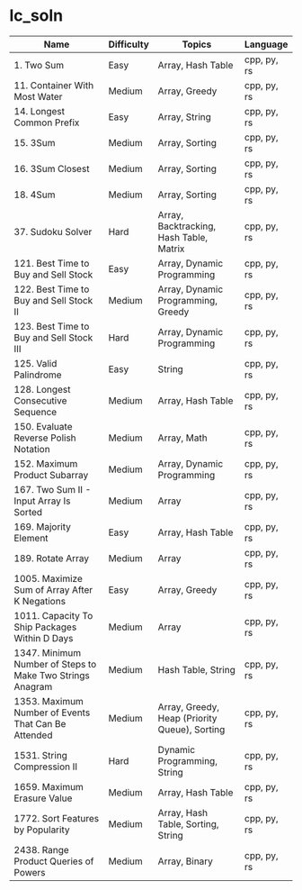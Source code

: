 # lc_soln

| Name | Difficulty | Topics | Language |
| ---- | ---------- | ------ | -------- |
| 1. Two Sum | Easy | Array, Hash Table | cpp, py, rs |
| 11. Container With Most Water | Medium | Array, Greedy | cpp, py, rs |
| 14. Longest Common Prefix | Easy | Array, String | cpp, py, rs |
| 15. 3Sum | Medium | Array, Sorting | cpp, py, rs |
| 16. 3Sum Closest | Medium | Array, Sorting | cpp, py, rs |
| 18. 4Sum | Medium | Array, Sorting | cpp, py, rs |
| 37. Sudoku Solver | Hard | Array, Backtracking, Hash Table, Matrix | cpp, py, rs |
| 121. Best Time to Buy and Sell Stock | Easy | Array, Dynamic Programming | cpp, py, rs |
| 122. Best Time to Buy and Sell Stock II | Medium | Array, Dynamic Programming, Greedy | cpp, py, rs |
| 123. Best Time to Buy and Sell Stock III | Hard | Array, Dynamic Programming | cpp, py, rs |
| 125. Valid Palindrome | Easy | String | cpp, py, rs |
| 128. Longest Consecutive Sequence | Medium | Array, Hash Table | cpp, py, rs |
| 150. Evaluate Reverse Polish Notation | Medium | Array, Math | cpp, py, rs |
| 152. Maximum Product Subarray | Medium | Array, Dynamic Programming | cpp, py, rs |
| 167. Two Sum II - Input Array Is Sorted | Medium | Array | cpp, py, rs |
| 169. Majority Element | Easy | Array, Hash Table | cpp, py, rs |
| 189. Rotate Array | Medium | Array | cpp, py, rs |
| 1005. Maximize Sum of Array After K Negations | Easy | Array, Greedy | cpp, py, rs |
| 1011. Capacity To Ship Packages Within D Days | Medium | Array | cpp, py, rs |
| 1347. Minimum Number of Steps to Make Two Strings Anagram | Medium | Hash Table, String | cpp, py, rs |
| 1353. Maximum Number of Events That Can Be Attended | Medium | Array, Greedy, Heap (Priority Queue), Sorting | cpp, py, rs |
| 1531. String Compression II | Hard | Dynamic Programming, String | cpp, py, rs |
| 1659. Maximum Erasure Value | Medium | Array, Hash Table | cpp, py, rs |
| 1772. Sort Features by Popularity | Medium | Array, Hash Table, Sorting, String | cpp, py, rs |
| 2438. Range Product Queries of Powers | Medium | Array, Binary | cpp, py, rs |


